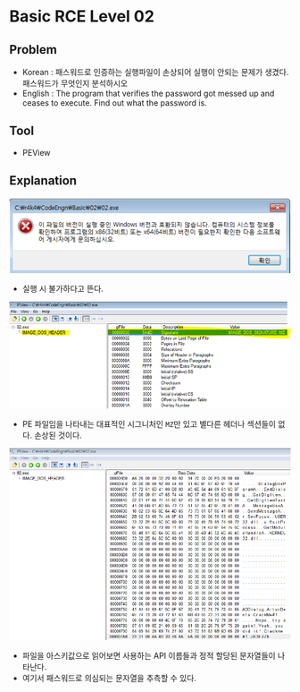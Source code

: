 # Basic RCE Level 02

## Problem
* Korean : 
패스워드로 인증하는 실행파일이 손상되어 실행이 안되는 문제가 생겼다. 패스워드가 무엇인지 분석하시오 
* English : 
The program that verifies the password got messed up and ceases to execute. Find out what the password is. 

## Tool
* PEView

## Explanation
![](./1.PNG?raw=true)  
* 실행 시 불가하다고 뜬다.

![](./2.PNG?raw=true)  
* PE 파일임을 나타내는 대표적인 시그니처인 `MZ`만 있고 별다른 헤더나 섹션들이 없다. 손상된 것이다.

![](./3.PNG?raw=true)
* 파일을 아스키값으로 읽어보면 사용하는 API 이름들과 정적 할당된 문자열들이 나타난다.
* 여기서 패스워드로 의심되는 문자열을 추측할 수 있다.